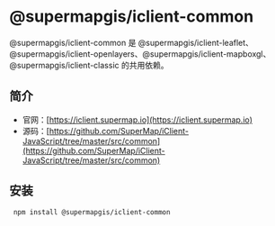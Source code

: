 # @supermapgis/iclient-common

@supermapgis/iclient-common 是 @supermapgis/iclient-leaflet、@supermapgis/iclient-openlayers、@supermapgis/iclient-mapboxgl、@supermapgis/iclient-classic 的共用依赖。

## 简介
* 官网：[https://iclient.supermap.io](https://iclient.supermap.io)
* 源码：[https://github.com/SuperMap/iClient-JavaScript/tree/master/src/common](https://github.com/SuperMap/iClient-JavaScript/tree/master/src/common)

## 安装

```
 npm install @supermapgis/iclient-common
```